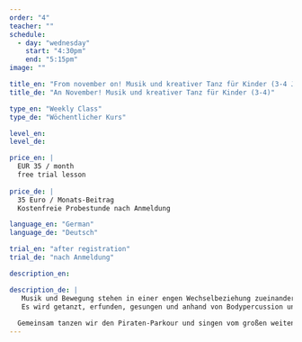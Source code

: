 ```yaml
---
order: "4"
teacher: ""
schedule:
  - day: "wednesday"
    start: "4:30pm"
    end: "5:15pm"
image: ""

title_en: "From november on! Musik und kreativer Tanz für Kinder (3-4 J.)"
title_de: "An November! Musik und kreativer Tanz für Kinder (3-4)"

type_en: "Weekly Class"
type_de: "Wöchentlicher Kurs"

level_en:
level_de:

price_en: |
  EUR 35 / month 
  free trial lesson
  
price_de: |
  35 Euro / Monats-Beitrag  
  Kostenfreie Probestunde nach Anmeldung

language_en: "German"
language_de: "Deutsch"

trial_en: "after registration"
trial_de: "nach Anmeldung"

description_en:

description_de: |
   Musik und Bewegung stehen in einer engen Wechselbeziehung zueinander. Diese auszuloten und in einem vertrauensvollen Raum mit einer Gruppe gleichaltriger Kinder phantasievoll zu erleben ist das Anliegen dieses Kurses. 
   Es wird getanzt, erfunden, gesungen und anhand von Bodypercussion und elementarem Instrumentarium Rhythmus erlebt. Begleitet werden die Kinder durch Live Musik von Geige und Trommel.
  
  Gemeinsam tanzen wir den Piraten-Parkour und singen vom großen weiten Meer.
---
```

